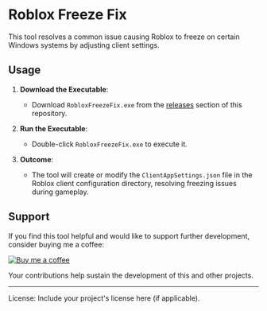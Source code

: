 # Roblox Freeze Fix

This tool resolves a common issue causing Roblox to freeze on certain Windows systems by adjusting client settings.

## Usage

1. **Download the Executable**:
   - Download `RobloxFreezeFix.exe` from the [releases](https://github.com/your-username/your-repository/releases) section of this repository.

2. **Run the Executable**:
   - Double-click `RobloxFreezeFix.exe` to execute it.

3. **Outcome**:
   - The tool will create or modify the `ClientAppSettings.json` file in the Roblox client configuration directory, resolving freezing issues during gameplay.

## Support

If you find this tool helpful and would like to support further development, consider buying me a coffee:

[![Buy me a coffee](https://cdn.buymeacoffee.com/buttons/v2/default-yellow.png)](https://buymeacoff.ee/devidd)

Your contributions help sustain the development of this and other projects.

---

License: Include your project's license here (if applicable).
